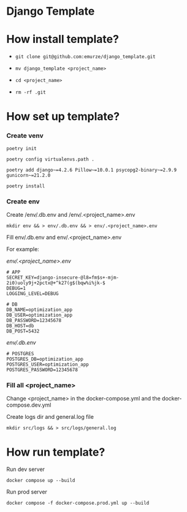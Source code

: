 # Django Template

# How install template?

* ```git clone git@github.com:emurze/django_template.git```

  
* ```mv django_template <project_name>```

  
* ```cd <project_name>```


* ```rm -rf .git```

# How set up template?

### Create venv

```poetry init```

```poetry config virtualenvs.path .```

```poetry add django~=4.2.6 Pillow~=10.0.1 psycopg2-binary~=2.9.9 gunicorn~=21.2.0```

```poetry install```

### Create env

Create /env/.db.env and /env/.<project_name>.env

```mkdir env && > env/.db.env && > env/.<project_name>.env```

Fill env/.db.env and env/.<project_name>.env

For example: 

*env/.<project_name>.env*

```
# APP
SECRET_KEY=django-insecure-@l8=fm$s+-mjm-2i0)uoly9j+2pctx@+^k27(g$(bqw%i%jk-$
DEBUG=1
LOGGING_LEVEL=DEBUG

# DB
DB_NAME=optimization_app
DB_USER=optimization_app
DB_PASSWORD=12345678
DB_HOST=db
DB_POST=5432
```

*env/.db.env*
```
# POSTGRES
POSTGRES_DB=optimization_app
POSTGRES_USER=optimization_app
POSTGRES_PASSWORD=12345678
```

### Fill all <project_name>

Change <project_name> in the docker-compose.yml and the docker-compose.dev.yml

Create logs dir and general.log file <br>

```mkdir src/logs && > src/logs/general.log ```

# How run template?

Run dev server

```docker compose up --build```

Run prod server

```docker compose -f docker-compose.prod.yml up --build```
